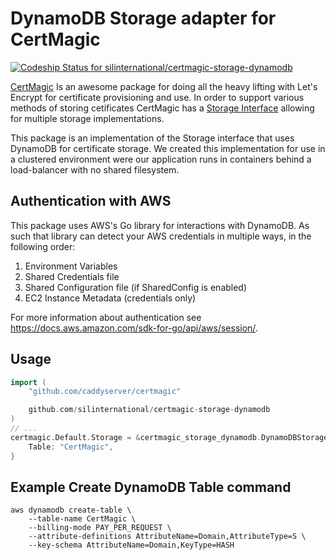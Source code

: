 # DynamoDB Storage adapter for CertMagic
[![Codeship Status for silinternational/certmagic-storage-dynamodb](https://app.codeship.com/projects/ce620930-4784-0138-3c3b-420bfa3912c0/status?branch=master)](https://app.codeship.com/projects/388799)

[CertMagic](https://github.com/caddyserver/certmagic) Is an awesome package for doing all the 
heavy lifting with Let's Encrypt for certificate provisioning and use. In order to support 
various methods of storing cetificates CertMagic has a 
[Storage Interface](https://pkg.go.dev/github.com/caddyserver/certmagic?tab=doc#Storage) 
allowing for multiple storage implementations. 

This package is an implementation of the Storage interface that uses DynamoDB for certificate
storage. We created this implementation for use in a clustered environment were our application
runs in containers behind a load-balancer with no shared filesystem.

## Authentication with AWS

This package uses AWS's Go library for interactions with DynamoDB. As such that library can 
detect your AWS credentials in multiple ways, in the following order:

1. Environment Variables
2. Shared Credentials file
3. Shared Configuration file (if SharedConfig is enabled)
4. EC2 Instance Metadata (credentials only)

For more information about authentication see https://docs.aws.amazon.com/sdk-for-go/api/aws/session/.

## Usage

```go
import (
    "github.com/caddyserver/certmagic"

    github.com/silinternational/certmagic-storage-dynamodb
)
// ...
certmagic.Default.Storage = &certmagic_storage_dynamodb.DynamoDBStorage{
    Table: "CertMagic",
}
```
 

## Example Create DynamoDB Table command
```
aws dynamodb create-table \
    --table-name CertMagic \
    --billing-mode PAY_PER_REQUEST \
    --attribute-definitions AttributeName=Domain,AttributeType=S \
    --key-schema AttributeName=Domain,KeyType=HASH
```